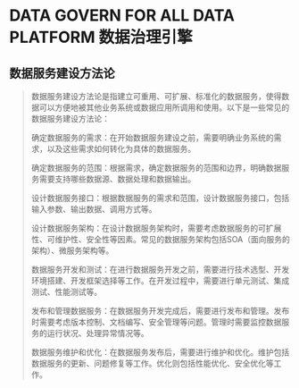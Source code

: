 # DATA GOVERN FOR ALL DATA PLATFORM 数据治理引擎

## 数据服务建设方法论

> 数据服务建设方法论是指建立可重用、可扩展、标准化的数据服务，使得数据可以方便地被其他业务系统或数据应用所调用和使用。以下是一些常见的数据服务建设方法论：
> 
> 确定数据服务的需求：在开始数据服务建设之前，需要明确业务系统的需求，以及这些需求如何转化为具体的数据服务。
> 
> 确定数据服务的范围：根据需求，确定数据服务的范围和边界，明确数据服务需要支持哪些数据源、数据处理和数据输出。
> 
> 设计数据服务接口：根据数据服务的需求和范围，设计数据服务接口，包括输入参数、输出数据、调用方式等。
> 
> 设计数据服务架构：在设计数据服务架构时，需要考虑数据服务的可扩展性、可维护性、安全性等因素。常见的数据服务架构包括SOA（面向服务的架构）、微服务架构等。
> 
> 数据服务开发和测试：在进行数据服务开发之前，需要进行技术选型、开发环境搭建、开发框架选择等工作。在开发过程中，需要进行单元测试、集成测试、性能测试等。
> 
> 发布和管理数据服务：在数据服务开发完成后，需要进行发布和管理。发布时需要考虑版本控制、文档编写、安全管理等问题。管理时需要监控数据服务的运行状况、处理异常情况等。
> 
> 数据服务维护和优化：在数据服务发布后，需要进行维护和优化。维护包括数据服务的更新、问题修复等工作。优化则包括性能优化、安全优化等工作。
